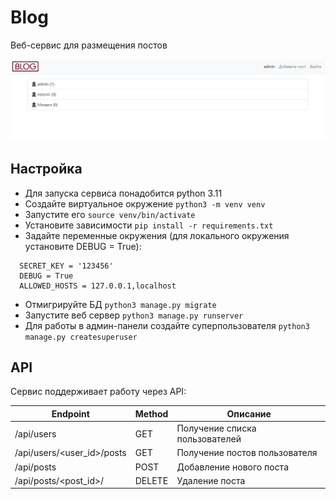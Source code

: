 # Blog

Веб-сервис для размещения постов   

![](img/preview.png)

## Настройка

 - Для запуска сервиса понадобится python 3.11
 - Создайте виртуальное окружение `python3 -m venv venv`
 - Запустите его `source venv/bin/activate`
 - Установите зависимости `pip install -r requirements.txt`
 - Задайте переменные окружения (для локального окружения установите DEBUG = True):
```shell
  SECRET_KEY = '123456'
  DEBUG = True
  ALLOWED_HOSTS = 127.0.0.1,localhost
```
- Отмигрируйте БД `python3 manage.py migrate`
- Запустите веб сервер `python3 manage.py runserver`
- Для работы в админ-панели создайте суперпользователя `python3 manage.py createsuperuser`

## API

Сервис поддерживает работу через API:
  
| Endpoint                   | Method | Описание                       |
|----------------------------|--------|--------------------------------|
| /api/users                 | GET    | Получение списка пользователей |
| /api/users/<user_id>/posts | GET    | Получение постов пользователя  |
| /api/posts                 | POST   | Добавление нового поста        |
| /api/posts/<post_id>/      | DELETE | Удаление поста                 |
